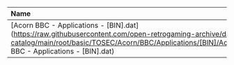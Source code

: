 |Name|Size|
|:---|---:|
|[Acorn BBC - Applications - [BIN].dat](https://raw.githubusercontent.com/open-retrogaming-archive/dat-catalog/main/root/basic/TOSEC/Acorn/BBC/Applications/[BIN]/Acorn BBC - Applications - [BIN].dat)|179679|
